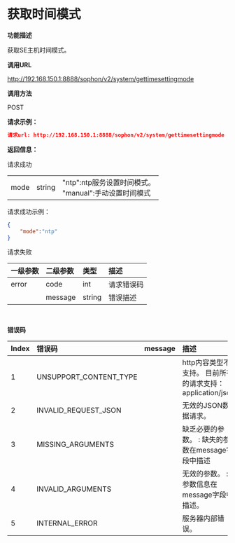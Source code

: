 # 获取时间模式 #

**功能描述**

获取SE主机时间模式。

**调用URL**

http://192.168.150.1:8888/sophon/v2/system/gettimesettingmode

**调用方法**

POST

**请求示例：**

```json
请求url: http://192.168.150.1:8888/sophon/v2/system/gettimesettingmode
```

**返回信息：**

请求成功

|      |        |                                                            |
| :--- | :----- | :--------------------------------------------------------- |
| mode | string | "ntp":ntp服务设置时间模式。<br />"manual":手动设置时间模式 |

请求成功示例：

```json
{
    "mode":"ntp"
}
```

请求失败

| 一级参数 | 二级参数 | 类型   | 描述       |
| :------- | :------- | :----- | :--------- |
| error    | code     | int    | 请求错误码 |
|          | message  | string | 错误描述   |

​    

**错误码**

| Index | 错误码                 | message | 描述                                                      |
| :---- | :--------------------- | :------ | :-------------------------------------------------------- |
| 1     | UNSUPPORT_CONTENT_TYPE |         | http内容类型不支持。 目前所有的请求支持：application/json |
| 2     | INVALID_REQUEST_JSON   |         | 无效的JSON数据请求。                                      |
| 3     | MISSING_ARGUMENTS      |         | 缺乏必要的参数。 : 缺失的参数在message字段中描述          |
| 4     | INVALID_ARGUMENTS      |         | 无效的参数。 : 参数信息在message字段中描述。              |
| 5     | INTERNAL_ERROR         |         | 服务器内部错误。                                          |